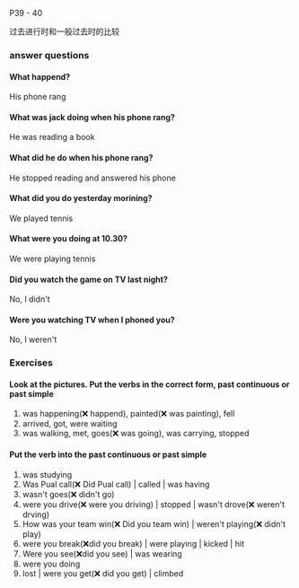 P39 - 40

过去进行时和一般过去时的比较

### answer questions

#### What happend?

His phone rang

#### What was jack doing when his phone rang?

He was reading a book

#### What did he do when his phone rang?

He stopped reading and answered his phone

#### What did you do yesterday morining?

We played tennis

#### What were you doing at 10.30?

We were playing tennis

#### Did you watch the game on TV last night?

No, I didn't

#### Were you watching TV when I phoned you?

No, I weren't

### Exercises

#### Look at the pictures. Put the verbs in the correct form, past continuous or past simple

1. was happening(❌ happend), painted(❌ was painting), fell
2. arrived, got, were waiting
3. was walking, met, goes(❌ was going), was carrying, stopped

#### Put the verb into the past continuous or past simple

1. was studying
2. Was Pual call(❌ Did Pual call) | called | was having
3. wasn't goes(❌ didn't go)
4. were you drive(❌ were you driving) | stopped | wasn't drove(❌ weren't drving)
5. How was your team win(❌ Did you team win) | weren't playing(❌ didn't play)
6. were you break(❌did you break) | were playing | kicked | hit
7. Were you see(❌did you see) | was wearing
8. were you doing
9. lost | were you get(❌ did you get) | climbed

